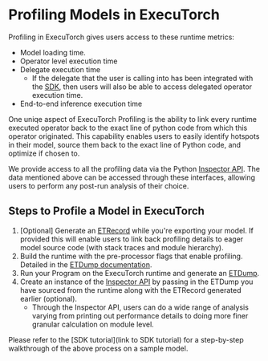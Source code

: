 # Profiling Models in ExecuTorch

Profiling in ExecuTorch gives users access to these runtime metrics:
- Model loading time.
- Operator level execution time
- Delegate execution time
  - If the delegate that the user is calling into has been integrated with the [SDK](./sdk-delegate-integration.md), then users will also be able to access delegated operator execution time.
- End-to-end inference execution time

One uniqe aspect of ExecuTorch Profiling is the ability to link every runtime executed operator back to the exact line of python code from which this operator originated. This capability enables users to easily identify hotspots in their model, source them back to the exact line of Python code, and optimize if chosen to.

We provide access to all the profiling data via the Python [Inspector API](./sdk-inspector.rst). The data mentioned above can be accessed through these interfaces, allowing users to perform any post-run analysis of their choice.

## Steps to Profile a Model in ExecuTorch

1. [Optional] Generate an [ETRecord](./sdk-etrecord.md) while you're exporting your model. If provided this will enable users to link back profiling details to eager model source code (with stack traces and module hierarchy).
2.  Build the runtime with the pre-processor flags that enable profiling. Detailed in the [ETDump documentation](./sdk-etdump.md).
3.  Run your Program on the ExecuTorch runtime and generate an [ETDump](./sdk-etdump.md).
4. Create an instance of the [Inspector API](./sdk-inspector.rst) by passing in the ETDump you have sourced from the runtime along with the ETRecord generated earlier (optional).
    - Through the Inspector API, users can do a wide range of analysis varying from printing out performance details to doing more finer granular calculation on module level.


Please refer to the [SDK tutorial](link to SDK tutorial) for a step-by-step walkthrough of the above process on a sample model.
